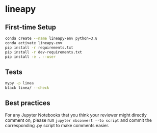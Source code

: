 # lineapy

## First-time Setup

```bash
conda create --name lineapy-env python=3.8
conda activate lineapy-env
pip install -r requirements.txt
pip install -r dev-requirements.txt
pip install -e . --user
```



## Tests

```bash
mypy -p linea
black linea/ --check
```


## Best practices

For any Jupyter Notebooks that you think your reviewer might directly comment on,
please run `jupyter nbconvert --to script` and commit the corresponding .py script to make comments easier.